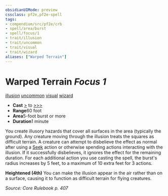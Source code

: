 ```yaml
---
obsidianUIMode: preview
cssclass: pf2e,pf2e-spell
tags:
- compendium/src/pf2e/crb
- spell/area/burst
- spell/focus/1
- trait/illusion
- trait/uncommon
- trait/visual
- trait/wizard
aliases: ["Warped Terrain"]
---
```

# Warped Terrain *Focus 1*   
[illusion](/rules/traits/illusion.md)  [uncommon](/rules/traits/uncommon.md)  [visual](/rules/traits/visual.md)  [wizard](/rules/traits/wizard.md)  

- **Cast** [>](/rules/core-rulebook/chapter-9-playing-the-game.md#Actions "Single Action") to [>>>](/rules/core-rulebook/chapter-9-playing-the-game.md#Actions "Three-Action") 
- **Range**60 foot
- **Area**5-foot burst or more
- **Duration**1 minute

You create illusory hazards that cover all surfaces in the area (typically the ground). Any creature moving through the illusion treats the squares as difficult terrain. A creature can attempt to disbelieve the effect as normal after using a [Seek](/rules/actions/seek.md) action or otherwise spending actions interacting with the illusion. If it successfully disbelieves, it ignores the effect for the remaining duration. For each additional action you use casting the spell, the burst's radius increases by 5 feet, to a maximum of 10 extra feet for 3 actions.

**Heightened (4th)** You can make the illusion appear in the air rather than on a surface, causing it to function as difficult terrain for flying creatures.

*Source: Core Rulebook p. 407*